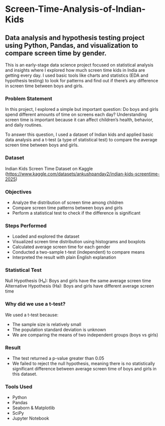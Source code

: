# Screen-Time-Analysis-of-Indian-Kids
## Data analysis and hypothesis testing project using Python, Pandas, and visualization to compare screen time by gender.

This is an early-stage data science project focused on statistical analysis and insights where I explored how much screen time kids in India are getting every day. I used basic tools like charts and statistics (EDA and hypothesis testing) to look for patterns and find out if there’s any difference in screen time between boys and girls.

### Problem Statement
In this project, I explored a simple but important question:
Do boys and girls spend different amounts of time on screens each day?
Understanding screen time is important because it can affect children’s health, behavior, and daily routines. 

To answer this question, I used a dataset of Indian kids and applied basic data analysis and a t-test (a type of statistical test) to compare the average screen time between boys and girls.

### Dataset
Indian Kids Screen Time Dataset on Kaggle (https://www.kaggle.com/datasets/ankushpanday2/indian-kids-screentime-2025)

### Objectives
- Analyze the distribution of screen time among children
- Compare screen time patterns between boys and girls
- Perform a statistical test to check if the difference is significant

### Steps Performed
-	Loaded and explored the dataset
-	Visualized screen time distribution using histograms and boxplots
-	Calculated average screen time for each gender
-	Conducted a two-sample t-test (independent) to compare means
-	Interpreted the result with plain English explanation

### Statistical Test
Null Hypothesis (H₀): Boys and girls have the same average screen time  
Alternative Hypothesis (Ha): Boys and girls have different average screen time

### Why did we use a t-test?
  We used a t-test because:
-	The sample size is relatively small
-	The population standard deviation is unknown
-	We are comparing the means of two independent groups (boys vs girls)

### Result
-	The test returned a p-value greater than 0.05  
-	We failed to reject the null hypothesis, meaning there is no statistically significant difference between average screen time of boys and girls in this dataset.

### Tools Used
-	Python
-	Pandas
-	Seaborn & Matplotlib
-	SciPy
-	Jupyter Notebook

